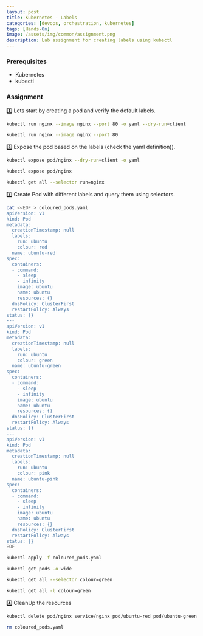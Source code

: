 ```yaml
---
layout: post
title: Kubernetes - Labels
categories: [devops, orchestration, kubernetes]
tags: [Hands-On]
image: /assets/img/common/assignment.png
description: Lab assignment for creating labels using kubectl
---
```


### Prerequisites

- Kubernetes
- kubectl

### Assignment

1️⃣ Lets start by creating a pod and verify the default labels.

```sh
kubectl run nginx --image nginx --port 80 -o yaml --dry-run=client
```

```sh
kubectl run nginx --image nginx --port 80
```

2️⃣ Expose the pod based on the labels (check the yaml definition)).

```sh
kubectl expose pod/nginx --dry-run=client -o yaml
```

```sh
kubectl expose pod/nginx
```

```sh
kubectl get all --selector run=nginx
```

3️⃣ Create Pod with different labels and query them using selectors.

```sh
cat <<EOF > coloured_pods.yaml
apiVersion: v1
kind: Pod
metadata:
  creationTimestamp: null
  labels:
    run: ubuntu
    colour: red
  name: ubuntu-red
spec:
  containers:
  - command:
    - sleep
    - infinity
    image: ubuntu
    name: ubuntu
    resources: {}
  dnsPolicy: ClusterFirst
  restartPolicy: Always
status: {}
---
apiVersion: v1
kind: Pod
metadata:
  creationTimestamp: null
  labels:
    run: ubuntu
    colour: green
  name: ubuntu-green
spec:
  containers:
  - command:
    - sleep
    - infinity
    image: ubuntu
    name: ubuntu
    resources: {}
  dnsPolicy: ClusterFirst
  restartPolicy: Always
status: {}
---
apiVersion: v1
kind: Pod
metadata:
  creationTimestamp: null
  labels:
    run: ubuntu
    colour: pink
  name: ubuntu-pink
spec:
  containers:
  - command:
    - sleep
    - infinity
    image: ubuntu
    name: ubuntu
    resources: {}
  dnsPolicy: ClusterFirst
  restartPolicy: Always
status: {}
EOF
```

```sh
kubectl apply -f coloured_pods.yaml
```

```sh
kubectl get pods -o wide
```

```sh
kubectl get all --selector colour=green
```

```sh
kubectl get all -l colour=green
```

4️⃣ CleanUp the resources

```sh
kubectl delete pod/nginx service/nginx pod/ubuntu-red pod/ubuntu-green pod/ubuntu-pink --now
```

```sh
rm coloured_pods.yaml
```
